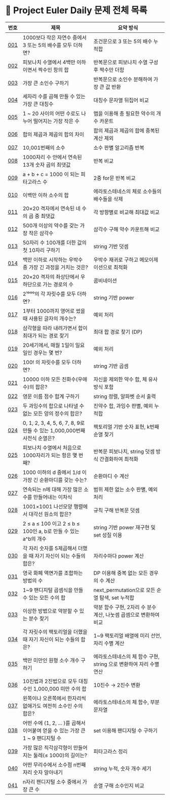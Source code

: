 # 🧩 Project Euler Daily 문제 전체 목록

| 번호 | 제목 | 요약 방식 |
|------|------|-----------|
| [001](./001/) | 1000보다 작은 자연수 중에서 3 또는 5의 배수를 모두 더하면? | 조건문으로 3 또는 5의 배수 누적합 |
| [002](./002/) | 피보나치 수열에서 4백만 이하이면서 짝수인 항의 합 | 반복문으로 피보나치 수열 구성 후 짝수만 더함 |
| [003](./003/) | 가장 큰 소인수 구하기 | 반복문으로 소인수 분해하여 가장 큰 값 반환 |
| [004](./004/) | 세자리 수를 곱해 만들 수 있는 가장 큰 대칭수 | 대칭수 문자열 뒤집어 비교 |
| [005](./005/) | 1 ~ 20 사이의 어떤 수로도 나누어 떨어지는 가장 작은 수 | 맵을 이용해 총 필요한 약수의 개수 카운트 |
| [006](./006/) | 합의 제곱과 제곱의 합의 차이 | 합의 제곱과 제곱의 합에 중복된 계산 제외 |
| [007](./007/) | 10,001번째의 소수 | 소수 판별 알고리즘 반복 |
| [008](./008/) | 1000자리 수 안에서 연속된 13개 숫자 곱의 최댓값 | 반복 비교 |
| [009](./009/) | a + b + c = 1000 이 되는 피타고라스 수 | 2중 for문 반복 비교 |
| [010](./010/) | 이백만 이하 소수의 합 | 에라토스테네스의 체로 소수들의 배수들을 삭제 |
| [011](./011/) | 20×20 격자에서 연속된 네 수의 곱 중 최댓값 | 각 방향별로 비교해 최대값 비교 |
| [012](./012/) | 500개 이상의 약수를 갖는 가장 작은 삼각수 | 삼각수 구해 약수 카운트해 비교 |
| [013](./013/) | 50자리 수 100개를 더한 값의 첫 10자리 구하기 | string 기반 덧셈 |
| [014](./014/) | 백만 이하로 시작하는 우박수 중 가장 긴 과정을 거치는 것은? | 우박수 재귀로 구하고 메모이제이션으로 최적화 |
| [015](./015/) | 20×20 격자의 좌상단에서 우하단으로 가는 경로의 수 | 콤비네이션 |
| [016](./016/) | 2¹⁰⁰⁰의 각 자릿수를 모두 더하면? | string 기반 power |
| [017](./017/) | 1부터 1000까지 영어로 썼을 때 사용된 글자의 개수는? | 예외 처리 |
| [018](./018/) | 삼각형을 따라 내려가면서 합이 최대가 되는 경로 찾기 | 최대 합 경로 찾기 (DP) |
| [019](./019/) | 20세기에서, 매월 1일이 일요일인 경우는 몇 번? | 예외 처리 |
| [020](./020/) | 100! 의 자릿수를 모두 더하면? | string 기반 곱셈 |
| [021](./021/) | 10000 이하 모든 친화수(우애수)의 합은? | 자신을 제외한 약수 합, 체 유사 방식 포함 | 
| [022](./022/) | 영문 이름 점수 합계 구하기 | string 정렬, 알파벳 순서 출력 | 
| [023](./023/) | 두 과잉수의 합으로 나타낼 수 없는 모든 양의 정수의 합은? | 진약수 합, 과잉수 판별, 예외 누적합 | 
| [024](./024/) | 0, 1, 2, 3, 4, 5, 6, 7, 8, 9로 만들 수 있는 1,000,000번째 사전식 순열은? | 팩토리얼 기반 숫자 표현, k번째 순열 찾기 | 
| [025](./025/) | 피보나치 수열에서 처음으로 1000자리가 되는 항은 몇 번째? | 반복문 피보나치, string 덧셈 방식 간결화하여 최적화 | 
| [026](./026/) | 1000 이하의 d 중에서 1/d 이 가장 긴 순환마디를 갖는 수는? | 순환마디 수 계산 | 
| [027](./027/) | 연속되는 n에 대해 가장 많은 소수를 만들어내는 이차식 | 범위 제한 없는 소수 판별, 예외 처리 | 
| [028](./028/) | 1001×1001 나선모양 행렬에서 대각선 원소의 합은? | 규칙 구해 반복문 덧셈 | 
| [029](./029/) | 2 ≤ a ≤ 100 이고 2 ≤ b ≤ 100인 a, b로 만들 수 있는 a^b의 개수 | string 기반 power 재구현 및 set 성질 이용 | 
| [030](./030/) | 각 자리 숫자를 5제곱해서 더했을 때 자기 자신이 되는 수들의 합은? | 자리수마다 power 계산 | 
| [031](./031/) | 영국 화폐 액면가를 조합하는 방법의 수 | DP 이용해 중복 없는 모든 경우의 수 계산 | 
| [032](./032/) | 1~9 팬디지털 곱셈식을 만들 수 있는 모든 수의 합 | next_permutation으로 모든 순열 탐색, set 누적합 | 
| [033](./033/) | 이상한 방법으로 약분할 수 있는 분수 찾기 | 약분 함수 구현, 2자리 수 분수 계산, 나눗셈 곱셈으로 변환하여 비교 | 
| [034](./034/) | 각 자릿수의 팩토리얼을 더했을 때 자기 자신이 되는 수들의 합은? | 1~9 팩토리얼 배열에 미리 선언, 자리 수별 계산 | 
| [035](./035/) | 백만 미만인 원형 소수 개수 구하기 | 에라토스테네스의 체 함수 구현, string 으로 변환하여 자리 수별 연산 | 
| [036](./036/) | 10진법과 2진법으로 모두 대칭수인 1,000,000 미만 수의 합 | 10진수 → 2진수 변환 | 
| [037](./037/) | 왼쪽이나 오른쪽에서 한자리씩 없애가도 여전히 소수인 수의 합은? | 에라토스테네스의 체 함수, 부분 문자열 | 
| [038](./038/) | 어떤 수에 (1, 2, ... )를 곱해서 이어붙여 얻을 수 있는 가장 큰 1 ~ 9 팬디지털 수 | set 이용해 팬디지털 수 구하기 | 
| [039](./039/) | 가장 많은 직각삼각형이 만들어지는 둘레(≤ 1000)의 길이는? | 피타고라스 정리 | 
| [040](./040/) | 어떤 무리수에서 소수점 n번째 자리 숫자 알아내기 | string 누적, 숫자 개수 세기 | 
| [041](./041/) | n자리 팬디지털 소수 중에서 가장 큰 수 | 순열 구해 소수인지 비교 | 
